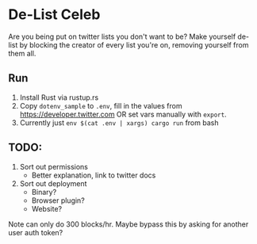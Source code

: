# De-List Celeb

Are you being put on twitter lists you don't want to be? Make yourself de-list by blocking the creator of every list you're on, removing yourself from them all.

## Run
1. Install Rust via rustup.rs
2. Copy `dotenv_sample` to `.env`, fill in the values from https://developer.twitter.com OR set vars manually with `export`.
3. Currently just `env $(cat .env | xargs) cargo run` from bash

## TODO:
1. Sort out permissions
    - Better explanation, link to twitter docs
2. Sort out deployment
    - Binary?
    - Browser plugin?
    - Website?

Note can only do 300 blocks/hr. Maybe bypass this by asking for another user auth token?
